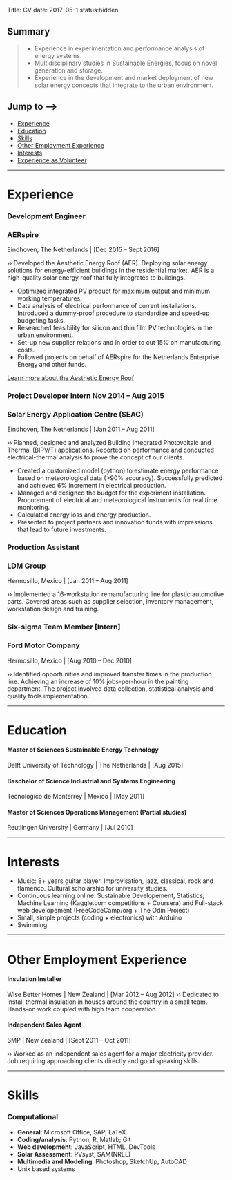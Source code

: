 Title: CV
date: 2017-05-1
status:hidden

## Summary

>- Experience in experimentation and performance analysis of energy systems.
>- Multidisciplinary studies in Sustainable Energies, focus on novel generation and storage. 
>- Experience in the development and market deployment of new solar energy concepts that integrate to the urban environment.

## Jump to -->
* [Experience](#Experience)
* [Education](#Education)
* [Skills](#Skills)
* [Other Employment Experience](#Other-Employment-Experience)
* [Interests](#Interests)
* [Experience as Volunteer](#Experience-as-Volunteer)


<!-- ==============  NEXT SECTION: ============== -->
<a name="Experience"></a>

---

# Experience
### Development Engineer
### AERspire
Eindhoven, The Netherlands | [Dec 2015 – Sept 2016]

›› Developed the Aesthetic Energy Roof (AER). Deploying solar energy solutions for energy-efficient buildings in the residential market. AER is a high-quality solar energy roof that fully integrates to buildings. 

- Optimized integrated PV product for maximum output and minimum working temperatures.
- Data analysis of electrical performance of current installations. Introduced a dummy-proof procedure to standardize and speed-up budgeting tasks.
- Researched feasibility for silicon and thin film PV technologies in the urban environment.
- Set-up new supplier relations and in order to cut 15% on manufacturing costs.
- Followed projects on behalf of AERspire for the Netherlands Enterprise Energy and other funds.

[Learn more about the Aesthetic Energy Roof](https://vimeo.com/147826414)

### Project Developer Intern    Nov 2014 – Aug 2015
### Solar Energy Application Centre (SEAC) 
Eindhoven, The Netherlands | [Jan 2011 – Aug 2011]

›› Planned, designed and analyzed Building Integrated Photovoltaic and Thermal (BIPV/T) applications. Reported on performance and conducted electrical-thermal analysis to prove the concept of our clients.

- Created a customized model (python) to estimate energy performance based on meteorological data (>90% accuracy). Successfully predicted and achieved 6% increment in electrical production.
- Managed and designed the budget for the experiment installation. Procurement of electrical and meteorological instruments for real time monitoring.
- Calculated energy loss and energy production.
- Presented to project partners and innovation funds with impressions that lead to future investments.

### Production Assistant    
### LDM Group
Hermosillo, Mexico | [Jan 2011 – Aug 2011]

›› Implemented a 16-workstation remanufacturing line for plastic automotive parts. Covered areas such as supplier selection, inventory management, workstation design and training.

### Six-sigma Team Member [Intern]  
### Ford Motor Company
Hermosillo, Mexico | [Aug 2010 – Dec 2010]

›› Identified opportunities and improved transfer times in the production line. Achieving an increase of 10% jobs-per-hour in the painting department. The project involved data collection, statistical analysis and quality tools implementation.

<!-- ==============  NEXT SECTION: ============== -->
<a name="Education"></a>

---
# Education

#### Master of Sciences **Sustainable Energy Technology**
Delft University of Technology | The Netherlands | [Aug 2015]

#### Baschelor of Science **Industrial and Systems Engineering**
Tecnologico de Monterrey | Mexico | [May 2011]

#### Master of Sciences **Operations Management** (Partial studies)
Reutlingen University | Germany | [Jul 2010]


<!-- ==============  NEXT SECTION: ============== -->
<a name="Interests"></a>

---
# Interests

- Music: 8+ years guitar player. Improvisation, jazz, classical, rock and flamenco. Cultural scholarship for university studies. 
- Continuous learning online: Sustainable Developement, Statistics, Machine Learning (Kaggle.com competitions + Coursera) and Full-stack web developement (FreeCodeCamp/org + The Odin Project)
- Small, simple projects (coding + electronics) with Arduino
- Swimming

<!-- ==============  NEXT SECTION: ============== -->
<a name="Other-Employment-Experience"></a>

---
# Other Employment Experience

#### Insulation Installer
Wise Better Homes | New Zealand | [Mar 2012 – Aug 2012]
›› Dedicated to install thermal insulation in houses around the country in a small team.  Hands-on work coupled with high team cooperation.

#### Independent Sales Agent
SMP | New Zealand | [Sept 2011 – Oct 2011]

›› Worked as an independent sales agent for a major electricity provider. Job requiring approaching clients directly and good speaking skills. 

<!-- ==============  NEXT SECTION: ============== -->
<a name="Skills"></a>

---
# Skills
### Computational
- **General**: Microsoft Office, SAP, LaTeX
- **Coding/analysis**: Python, R, Matlab; Git
- **Web development**: JavaScript, HTML, DevTools
- **Solar Assessment**: PVsyst, SAM(NREL)
- **Multimedia and Modeling**: Photoshop, SketchUp, AutoCAD
- Unix based systems


